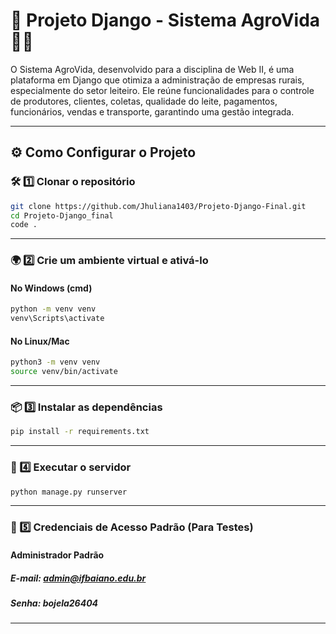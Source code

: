 # 📌 Projeto Django - Sistema AgroVida 🌱🐄

O Sistema AgroVida, desenvolvido para a disciplina de Web II, é uma plataforma em Django que otimiza a administração de empresas rurais, especialmente do setor leiteiro. Ele reúne funcionalidades para o controle de produtores, clientes, coletas, qualidade do leite, pagamentos, funcionários, vendas e transporte, garantindo uma gestão integrada.

---

## ⚙️ Como Configurar o Projeto


### 🛠️ 1️⃣ **Clonar o repositório**
```bash
git clone https://github.com/Jhuliana1403/Projeto-Django-Final.git
cd Projeto-Django_final
code .
```

---

### 🌍 2️⃣ Crie um ambiente virtual e ativá-lo

#### No Windows (cmd)
```bash
python -m venv venv
venv\Scripts\activate
```

#### No Linux/Mac
```bash
python3 -m venv venv
source venv/bin/activate
```

---

### 📦 3️⃣ Instalar as dependências
```bash
pip install -r requirements.txt
```

---

### 🚀 4️⃣ Executar o servidor 
```bash
python manage.py runserver
```

---

### 🔑 5️⃣ Credenciais de Acesso Padrão (Para Testes)
#### Administrador Padrão
##### E-mail: admin@ifbaiano.edu.br
##### Senha: bojela26404

---
